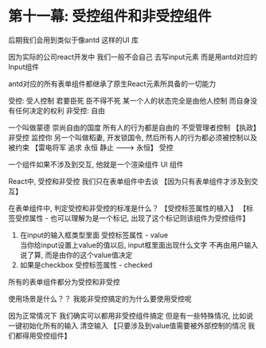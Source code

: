 # 第十一幕: 受控组件和非受控组件 

后期我们会用到类似于像antd 这样的UI 库 

因为实际的公司react开发中 我们一般不会自己 去写input元素 而是用antd对应的Input组件

antd对应的所有表单组件都继承了原生React元素所具备的一切能力

受控: 受人控制 君要臣死 臣不得不死 某一个人的状态完全是由他人控制 而自身没有任何决定的权利
非受控: 自由 

一个叫做蒙德  崇尚自由的国度 所有人的行为都是自由的 不受管理者控制 【执政】非受控 监控你
另一个叫做稻妻, 开发锁国令, 然后所有人的行为都必须被控制以及被约束 【雷电将军 追求 永恒 静止 ---> 永恒】 受控 

一个组件如果不涉及到交互, 他就是一个渲染组件 UI 组件 

React中, 受控和非受控 我们只在表单组件中去谈 【因为只有表单组件才涉及到交互】


在表单组件中, 判定受控和非受控的标准是什么？ 【受控标签属性的植入】 【标签受控属性 - 也可以理解为是一个标记, 出现了这个标记则该组件为受控组件】

1. 在input的输入框类型里面 受控标签属性 -  value  
  当你给input设置上value的值以后, input框里面出现什么文字 不再由用户输入说了算, 而是由你的这个value值决定
2. 如果是checkbox 受控标签属性 - checked


所有的表单组件都分为受控和非受控

使用场景是什么？？ 我能非受控搞定的为什么要使用受控呢

因为正常情况下 我们确实可以都用非受控组件搞定 但是有一些特殊情况, 比如说一键初始化所有的输入 清空输入 【只要涉及到value值需要被外部控制的情况 我们都得用受控组件】